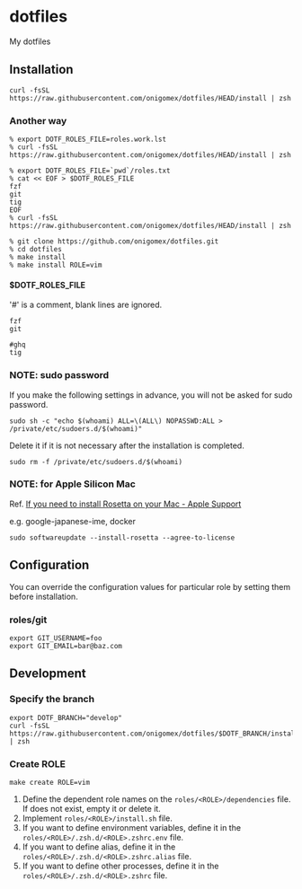 # dotfiles
My dotfiles



## Installation
```
curl -fsSL https://raw.githubusercontent.com/onigomex/dotfiles/HEAD/install | zsh
```


### Another way
```
% export DOTF_ROLES_FILE=roles.work.lst
% curl -fsSL https://raw.githubusercontent.com/onigomex/dotfiles/HEAD/install | zsh
```
```
% export DOTF_ROLES_FILE=`pwd`/roles.txt
% cat << EOF > $DOTF_ROLES_FILE
fzf
git
tig
EOF
% curl -fsSL https://raw.githubusercontent.com/onigomex/dotfiles/HEAD/install | zsh
```
```
% git clone https://github.com/onigomex/dotfiles.git
% cd dotfiles
% make install
% make install ROLE=vim
```

#### $DOTF_ROLES_FILE
'#' is a comment, blank lines are ignored.

```
fzf
git

#ghq
tig
```


### NOTE: sudo password
If you make the following settings in advance, you will not be asked for sudo password.

```
sudo sh -c "echo $(whoami) ALL=\(ALL\) NOPASSWD:ALL > /private/etc/sudoers.d/$(whoami)"
```

Delete it if it is not necessary after the installation is completed.

```
sudo rm -f /private/etc/sudoers.d/$(whoami)
```


### NOTE: for Apple Silicon Mac
Ref. [If you need to install Rosetta on your Mac - Apple Support](https://support.apple.com/en-us/HT211861)

e.g. google-japanese-ime, docker

```
sudo softwareupdate --install-rosetta --agree-to-license
```



## Configuration
You can override the configuration values for particular role by setting them before installation.

### roles/git
```
export GIT_USERNAME=foo
export GIT_EMAIL=bar@baz.com
```



## Development
### Specify the branch
```
export DOTF_BRANCH="develop"
curl -fsSL https://raw.githubusercontent.com/onigomex/dotfiles/$DOTF_BRANCH/install | zsh
```


### Create ROLE
```
make create ROLE=vim
```

1. Define the dependent role names on the `roles/<ROLE>/dependencies` file. If does not exist, empty it or delete it.
1. Implement `roles/<ROLE>/install.sh` file.
1. If you want to define environment variables, define it in the `roles/<ROLE>/.zsh.d/<ROLE>.zshrc.env` file.
1. If you want to define alias, define it in the `roles/<ROLE>/.zsh.d/<ROLE>.zshrc.alias` file.
1. If you want to define other processes, define it in the `roles/<ROLE>/.zsh.d/<ROLE>.zshrc` file.

